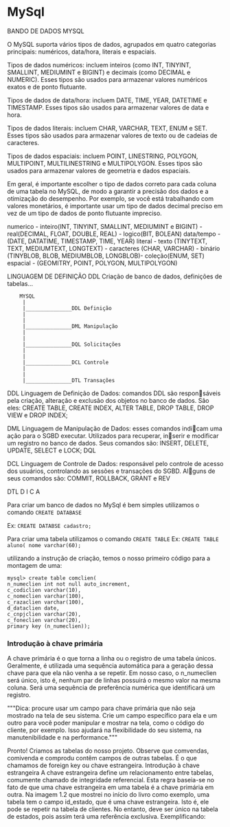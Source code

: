 # MySql
BANDO DE DADOS MYSQL

O MySQL suporta vários tipos de dados, agrupados em quatro categorias principais: numéricos, data/hora, literais e espaciais.

Tipos de dados numéricos: incluem inteiros (como INT, TINYINT, SMALLINT, MEDIUMINT e BIGINT) e decimais (como DECIMAL e NUMERIC). Esses tipos são usados para armazenar valores numéricos exatos e de ponto flutuante.

Tipos de dados de data/hora: incluem DATE, TIME, YEAR, DATETIME e TIMESTAMP. Esses tipos são usados para armazenar valores de data e hora.

Tipos de dados literais: incluem CHAR, VARCHAR, TEXT, ENUM e SET. Esses tipos são usados para armazenar valores de texto ou de cadeias de caracteres.

Tipos de dados espaciais: incluem POINT, LINESTRING, POLYGON, MULTIPOINT, MULTILINESTRING e MULTIPOLYGON. Esses tipos são usados para armazenar valores de geometria e dados espaciais.

Em geral, é importante escolher o tipo de dados correto para cada coluna de uma tabela no MySQL, de modo a garantir a precisão dos dados e a otimização do desempenho. Por exemplo, se você está trabalhando com valores monetários, é importante usar um tipo de dados decimal preciso em vez de um tipo de dados de ponto flutuante impreciso.


numerico - inteiro(INT, TINYINT, SMALLINT, MEDIUMINT e BIGINT) - real(DECIMAL, FLOAT, DOUBLE, REAL) - logico(BIT, BOLEAN)
data/tempo - (DATE, DATATIME, TIMESTAMP, TIME, YEAR)
literal - texto (TINYTEXT, TEXT, MEDIUMTEXT, LONGTEXT) - caracteres (CHAR, VARCHAR) - binário (TINYBLOB, BLOB, MEDIUMBLOB, LONGBLOB)- coleção(ENUM, SET) 
espacial - (GEOMITRY, POINT, POLYGON, MULTIPOLYGON)



LINGUAGEM DE DEFINIÇÃO DDL
Criação de banco de dados, definições de tabelas...


		MYSQL
		 |
		 |_______________DDL Definição
		 |
		 |
		 |_______________DML Manipulação
		 |		 
		 |
		 |_______________DQL Solicitações
		 |
		 |
		 |_______________DCL Controle
		 |
		 |
		 |_______________DTL Transações



DDL
	Linguagem de Definição de Dados: comandos DDL são responsáveis pela criação, alteração e exclusão dos objetos no banco de dados.
São eles: CREATE TABLE, CREATE INDEX, ALTER TABLE, DROP
TABLE, DROP VIEW e DROP INDEX;

DML
	Linguagem de Manipulação de Dados: esses comandos indicam uma ação para o SGBD executar. Utilizados para recuperar, inserir e modificar um registro no banco de dados. Seus comandos são:
INSERT, DELETE, UPDATE, SELECT e LOCK;
DQL

DCL
	Linguagem de Controle de Dados: responsável pelo controle de
acesso dos usuários, controlando as sessões e transações do SGBD. Alguns de seus comandos são: COMMIT, ROLLBACK, GRANT e REV


DTL
	D
	I
	C
	A






Para criar um banco de dados no MySql é bem simples utilizamos o comando `CREATE DATABASE` 

Ex: `CREATE DATABSE cadastro;`

Para criar uma tabela utilizamos o comando `CREATE TABLE`
Ex: 
`CREATE TABLE aluno(
nome varchar(60);
`


 utilizando a instrução de criação, temos
o nosso primeiro código para a montagem de uma:

```
mysql> create table comclien(
n_numeclien int not null auto_increment,
c_codiclien varchar(10),
c_nomeclien varchar(100),
c_razaclien varchar(100),
d_dataclien date,
c_cnpjclien varchar(20),
c_foneclien varchar(20),
primary key (n_numeclien));
```



### Introdução à chave primária
A chave primária é o que torna a linha ou o registro de uma tabela únicos.
Geralmente, é utilizada uma sequência automática para a geração dessa chave
para que ela não venha a se repetir. Em nosso caso, o n_numeclien será
único, isto é, nenhum par de linhas possuirá o mesmo valor na mesma coluna.
Será uma sequência de preferência numérica que identificará um registro.


"""Dica: procure usar um campo para chave primária que não seja mostrado na tela de seu sistema. Crie um campo específico para ela e um
outro para você poder manipular e mostrar na tela, como o código do
cliente, por exemplo. Isso ajudará na flexibilidade do seu sistema, na manutenibilidade e na performance."""



Pronto! Criamos as tabelas do nosso projeto. Observe que comvendas,
comivenda e comprodu contêm campos de outras tabelas. É o que chamamos de foreign key ou chave estrangeira.
Introdução à chave estrangeira
A chave estrangeira define um relacionamento entre tabelas, comumente
chamado de integridade referencial. Esta regra baseia-se no fato de que uma
chave estrangeira em uma tabela é a chave primária em outra. Na imagem
1.2 que mostrei no início do livro como exemplo, uma tabela tem o campo
id_estado, que é uma chave estrangeira. Isto é, ele pode se repetir na tabela
de clientes. No entanto, deve ser único na tabela de estados, pois assim
terá uma referência exclusiva. Exemplificando:
